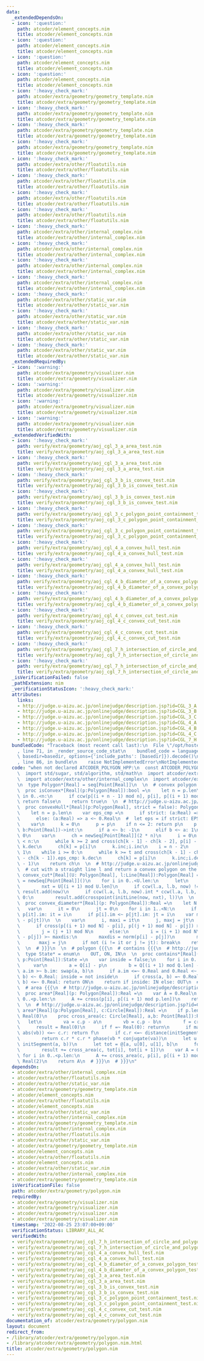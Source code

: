 ```yaml
---
data:
  _extendedDependsOn:
  - icon: ':question:'
    path: atcoder/element_concepts.nim
    title: atcoder/element_concepts.nim
  - icon: ':question:'
    path: atcoder/element_concepts.nim
    title: atcoder/element_concepts.nim
  - icon: ':question:'
    path: atcoder/element_concepts.nim
    title: atcoder/element_concepts.nim
  - icon: ':question:'
    path: atcoder/element_concepts.nim
    title: atcoder/element_concepts.nim
  - icon: ':heavy_check_mark:'
    path: atcoder/extra/geometry/geometry_template.nim
    title: atcoder/extra/geometry/geometry_template.nim
  - icon: ':heavy_check_mark:'
    path: atcoder/extra/geometry/geometry_template.nim
    title: atcoder/extra/geometry/geometry_template.nim
  - icon: ':heavy_check_mark:'
    path: atcoder/extra/geometry/geometry_template.nim
    title: atcoder/extra/geometry/geometry_template.nim
  - icon: ':heavy_check_mark:'
    path: atcoder/extra/geometry/geometry_template.nim
    title: atcoder/extra/geometry/geometry_template.nim
  - icon: ':heavy_check_mark:'
    path: atcoder/extra/other/floatutils.nim
    title: atcoder/extra/other/floatutils.nim
  - icon: ':heavy_check_mark:'
    path: atcoder/extra/other/floatutils.nim
    title: atcoder/extra/other/floatutils.nim
  - icon: ':heavy_check_mark:'
    path: atcoder/extra/other/floatutils.nim
    title: atcoder/extra/other/floatutils.nim
  - icon: ':heavy_check_mark:'
    path: atcoder/extra/other/floatutils.nim
    title: atcoder/extra/other/floatutils.nim
  - icon: ':heavy_check_mark:'
    path: atcoder/extra/other/internal_complex.nim
    title: atcoder/extra/other/internal_complex.nim
  - icon: ':heavy_check_mark:'
    path: atcoder/extra/other/internal_complex.nim
    title: atcoder/extra/other/internal_complex.nim
  - icon: ':heavy_check_mark:'
    path: atcoder/extra/other/internal_complex.nim
    title: atcoder/extra/other/internal_complex.nim
  - icon: ':heavy_check_mark:'
    path: atcoder/extra/other/internal_complex.nim
    title: atcoder/extra/other/internal_complex.nim
  - icon: ':heavy_check_mark:'
    path: atcoder/extra/other/static_var.nim
    title: atcoder/extra/other/static_var.nim
  - icon: ':heavy_check_mark:'
    path: atcoder/extra/other/static_var.nim
    title: atcoder/extra/other/static_var.nim
  - icon: ':heavy_check_mark:'
    path: atcoder/extra/other/static_var.nim
    title: atcoder/extra/other/static_var.nim
  - icon: ':heavy_check_mark:'
    path: atcoder/extra/other/static_var.nim
    title: atcoder/extra/other/static_var.nim
  _extendedRequiredBy:
  - icon: ':warning:'
    path: atcoder/extra/geometry/visualizer.nim
    title: atcoder/extra/geometry/visualizer.nim
  - icon: ':warning:'
    path: atcoder/extra/geometry/visualizer.nim
    title: atcoder/extra/geometry/visualizer.nim
  - icon: ':warning:'
    path: atcoder/extra/geometry/visualizer.nim
    title: atcoder/extra/geometry/visualizer.nim
  - icon: ':warning:'
    path: atcoder/extra/geometry/visualizer.nim
    title: atcoder/extra/geometry/visualizer.nim
  _extendedVerifiedWith:
  - icon: ':heavy_check_mark:'
    path: verify/extra/geometry/aoj_cgl_3_a_area_test.nim
    title: verify/extra/geometry/aoj_cgl_3_a_area_test.nim
  - icon: ':heavy_check_mark:'
    path: verify/extra/geometry/aoj_cgl_3_a_area_test.nim
    title: verify/extra/geometry/aoj_cgl_3_a_area_test.nim
  - icon: ':heavy_check_mark:'
    path: verify/extra/geometry/aoj_cgl_3_b_is_convex_test.nim
    title: verify/extra/geometry/aoj_cgl_3_b_is_convex_test.nim
  - icon: ':heavy_check_mark:'
    path: verify/extra/geometry/aoj_cgl_3_b_is_convex_test.nim
    title: verify/extra/geometry/aoj_cgl_3_b_is_convex_test.nim
  - icon: ':heavy_check_mark:'
    path: verify/extra/geometry/aoj_cgl_3_c_polygon_point_containment_test.nim
    title: verify/extra/geometry/aoj_cgl_3_c_polygon_point_containment_test.nim
  - icon: ':heavy_check_mark:'
    path: verify/extra/geometry/aoj_cgl_3_c_polygon_point_containment_test.nim
    title: verify/extra/geometry/aoj_cgl_3_c_polygon_point_containment_test.nim
  - icon: ':heavy_check_mark:'
    path: verify/extra/geometry/aoj_cgl_4_a_convex_hull_test.nim
    title: verify/extra/geometry/aoj_cgl_4_a_convex_hull_test.nim
  - icon: ':heavy_check_mark:'
    path: verify/extra/geometry/aoj_cgl_4_a_convex_hull_test.nim
    title: verify/extra/geometry/aoj_cgl_4_a_convex_hull_test.nim
  - icon: ':heavy_check_mark:'
    path: verify/extra/geometry/aoj_cgl_4_b_diameter_of_a_convex_polygon_test.nim
    title: verify/extra/geometry/aoj_cgl_4_b_diameter_of_a_convex_polygon_test.nim
  - icon: ':heavy_check_mark:'
    path: verify/extra/geometry/aoj_cgl_4_b_diameter_of_a_convex_polygon_test.nim
    title: verify/extra/geometry/aoj_cgl_4_b_diameter_of_a_convex_polygon_test.nim
  - icon: ':heavy_check_mark:'
    path: verify/extra/geometry/aoj_cgl_4_c_convex_cut_test.nim
    title: verify/extra/geometry/aoj_cgl_4_c_convex_cut_test.nim
  - icon: ':heavy_check_mark:'
    path: verify/extra/geometry/aoj_cgl_4_c_convex_cut_test.nim
    title: verify/extra/geometry/aoj_cgl_4_c_convex_cut_test.nim
  - icon: ':heavy_check_mark:'
    path: verify/extra/geometry/aoj_cgl_7_h_intersection_of_circle_and_polygon_test.nim
    title: verify/extra/geometry/aoj_cgl_7_h_intersection_of_circle_and_polygon_test.nim
  - icon: ':heavy_check_mark:'
    path: verify/extra/geometry/aoj_cgl_7_h_intersection_of_circle_and_polygon_test.nim
    title: verify/extra/geometry/aoj_cgl_7_h_intersection_of_circle_and_polygon_test.nim
  _isVerificationFailed: false
  _pathExtension: nim
  _verificationStatusIcon: ':heavy_check_mark:'
  attributes:
    links:
    - http://judge.u-aizu.ac.jp/onlinejudge/description.jsp?id=CGL_3_A
    - http://judge.u-aizu.ac.jp/onlinejudge/description.jsp?id=CGL_3_B
    - http://judge.u-aizu.ac.jp/onlinejudge/description.jsp?id=CGL_3_C
    - http://judge.u-aizu.ac.jp/onlinejudge/description.jsp?id=CGL_4_A
    - http://judge.u-aizu.ac.jp/onlinejudge/description.jsp?id=CGL_4_B
    - http://judge.u-aizu.ac.jp/onlinejudge/description.jsp?id=CGL_4_C
    - http://judge.u-aizu.ac.jp/onlinejudge/description.jsp?id=CGL_7_H
  bundledCode: "Traceback (most recent call last):\n  File \"/opt/hostedtoolcache/Python/3.10.7/x64/lib/python3.10/site-packages/onlinejudge_verify/documentation/build.py\"\
    , line 71, in _render_source_code_stat\n    bundled_code = language.bundle(stat.path,\
    \ basedir=basedir, options={'include_paths': [basedir]}).decode()\n  File \"/opt/hostedtoolcache/Python/3.10.7/x64/lib/python3.10/site-packages/onlinejudge_verify/languages/nim.py\"\
    , line 86, in bundle\n    raise NotImplementedError\nNotImplementedError\n"
  code: "when not declared ATCODER_POLYGON_HPP:\n  const ATCODER_POLYGON_HPP* = 1\n\
    \  import std/sugar, std/algorithm, std/math\n  import atcoder/extra/other/floatutils\n\
    \  import atcoder/extra/other/internal_complex\n  import atcoder/extra/geometry/geometry_template\n\
    \n  type Polygon*[Real] = seq[Point[Real]]\n  \n  # convex polygon {{{\n  # http://judge.u-aizu.ac.jp/onlinejudge/description.jsp?id=CGL_3_B\n\
    \  proc isConvex*[Real](p:Polygon[Real]):bool =\n    let n = p.len\n    for i\
    \ in 0..<n:\n      if ccw(p[(i + n - 1) mod n], p[i], p[(i + 1) mod n]) == CCWState.CLOCKWISE:\
    \ return false\n    return true\n  \n  # http://judge.u-aizu.ac.jp/onlinejudge/description.jsp?id=CGL_4_A\n\
    \  proc convexHull*[Real](p:Polygon[Real], strict = false): Polygon[Real] =\n\
    \    let n = p.len\n    var eps_cmp =\n      if strict: (a:Real) => a <=~ 0.Real\n\
    \      else: (a:Real) => a <~ 0.Real\n  #  let eps = if strict: EPS else: -EPS\n\
    \    var\n      k = 0\n      p = p\n    if n <= 2: return p\n    p.sort do (a,\
    \ b:Point[Real])->int:\n      if a <~ b: -1\n      elif b <~ a: 1\n      else:\
    \ 0\n    var\n      ch = newSeq[Point[Real]](2 * n)\n      i = 0\n    while i\
    \ < n:\n      while k >= 2 and cross(ch[k - 1] - ch[k - 2], p[i] - ch[k - 1]).eps_cmp:\
    \ k.dec\n      ch[k] = p[i]\n      k.inc;i.inc\n    i = n - 2\n    let t = k +\
    \ 1\n    while i >= 0:\n      while k >= t and cross(ch[k - 1] - ch[k - 2], p[i]\
    \ - ch[k - 1]).eps_cmp: k.dec\n      ch[k] = p[i]\n      k.inc;i.dec\n    ch.setLen(k\
    \ - 1)\n    return ch\n  \n  # http://judge.u-aizu.ac.jp/onlinejudge/description.jsp?id=CGL_4_C\n\
    \  # cut with a straight line l and return a convex polygon on the left\n  proc\
    \ convex_cut*[Real](U: Polygon[Real], l:Line[Real]):Polygon[Real] =\n    result\
    \ = newSeq[Point[Real]]()\n    for i in 0..<U.len:\n      let\n        now = U[i]\n\
    \        nxt = U[(i + 1) mod U.len]\n      if ccw(l.a, l.b, now) != CCWState.CLOCKWISE:\
    \ result.add(now)\n      if ccw(l.a, l.b, now).int * ccw(l.a, l.b, nxt).int <\
    \ 0:\n        result.add(crosspoint(initLine(now, nxt), l))\n  \n  # http://judge.u-aizu.ac.jp/onlinejudge/description.jsp?id=CGL_4_B\n\
    \  proc convex_diameter*[Real](p: Polygon[Real]):Real =\n    let N = p.len\n \
    \   var\n      it = 0\n      jt = 0\n    for i in 1..<N:\n      if p[i].im >~\
    \ p[it].im: it = i\n      if p[i].im <~ p[jt].im: jt = i\n    var maxdis = norm(p[it]\
    \ - p[jt])\n  \n    var\n      i, maxi = it\n      j, maxj = jt\n    while true:\n\
    \      if cross(p[(i + 1) mod N] - p[i], p[(j + 1) mod N] - p[j]) >=~ 0.Real:\n\
    \        j = (j + 1) mod N\n      else:\n        i = (i + 1) mod N\n      if norm(p[i]\
    \ - p[j]) >~ maxdis:\n        maxdis = norm(p[i] - p[j])\n        maxi = i\n \
    \       maxj = j\n      if not (i != it or j != jt): break\n    return sqrt(maxdis)\n\
    \  \n  # }}}\n  \n  # polygon {{{\n  # contains {{{\n  # http://judge.u-aizu.ac.jp/onlinejudge/description.jsp?id=CGL_3_C\n\
    \  type State* = enum\n    OUT, ON, IN\n  \n  proc contains*[Real](Q: Polygon[Real],\
    \ p:Point[Real]):State =\n    var inside = false;\n    for i in 0..<Q.len:\n \
    \     var\n        a = Q[i] - p\n        b = Q[(i + 1) mod Q.len] - p\n      if\
    \ a.im >~ b.im: swap(a, b)\n      if a.im <=~ 0.Real and 0.Real <~ b.im and cross(a,\
    \ b) <~ 0.Real: inside = not inside\n      if cross(a, b) =~ 0.Real and dot(a,\
    \ b) <=~ 0.Real: return ON\n    return if inside: IN else: OUT\n  # }}}\n  \n\
    \  # area {{{\n  # http://judge.u-aizu.ac.jp/onlinejudge/description.jsp?id=CGL_3_A\n\
    \  proc area*[Real](p: Polygon[Real]):Real =\n    var A = 0.Real\n    for i in\
    \ 0..<p.len:\n      A += cross(p[i], p[(i + 1) mod p.len])\n    return A / Real(2)\n\
    \  \n  # http://judge.u-aizu.ac.jp/onlinejudge/description.jsp?id=CGL_7_H\n  proc\
    \ area*[Real](p:Polygon[Real], c:Circle[Real]):Real =\n    if p.len < 3: return\
    \ Real(0)\n    proc cross_area(c: Circle[Real], a,b: Point[Real]):Real =\n   \
    \   let\n        va = c.p - a\n        vb = c.p - b\n        f = cross(va, vb)\n\
    \      result = Real(0)\n      if f =~ Real(0): return\n      if max(abs(va),\
    \ abs(vb)) <=~ c.r: return f\n      if c.r <=~ distance(initSegment(a, b), c.p):\n\
    \        return c.r * c.r * phase(vb * conjugate(va))\n      let u = crosspoint(c,\
    \ initSegment(a, b))\n      let tot = @[a, u[0], u[1], b]\n      for i in 0..<tot.len:\n\
    \        result += cross_area(c, tot[i], tot[i + 1])\n    var A = 0.Real\n   \
    \ for i in 0..<p.len:\n      A += cross_area(c, p[i], p[(i + 1) mod p.len]) /\
    \ Real(2)\n    return A\n  # }}}\n  # }}}\n"
  dependsOn:
  - atcoder/extra/other/internal_complex.nim
  - atcoder/extra/other/floatutils.nim
  - atcoder/extra/other/static_var.nim
  - atcoder/extra/geometry/geometry_template.nim
  - atcoder/element_concepts.nim
  - atcoder/extra/other/floatutils.nim
  - atcoder/element_concepts.nim
  - atcoder/extra/other/static_var.nim
  - atcoder/extra/other/internal_complex.nim
  - atcoder/extra/geometry/geometry_template.nim
  - atcoder/extra/other/internal_complex.nim
  - atcoder/extra/other/floatutils.nim
  - atcoder/extra/other/static_var.nim
  - atcoder/extra/geometry/geometry_template.nim
  - atcoder/element_concepts.nim
  - atcoder/extra/other/floatutils.nim
  - atcoder/element_concepts.nim
  - atcoder/extra/other/static_var.nim
  - atcoder/extra/other/internal_complex.nim
  - atcoder/extra/geometry/geometry_template.nim
  isVerificationFile: false
  path: atcoder/extra/geometry/polygon.nim
  requiredBy:
  - atcoder/extra/geometry/visualizer.nim
  - atcoder/extra/geometry/visualizer.nim
  - atcoder/extra/geometry/visualizer.nim
  - atcoder/extra/geometry/visualizer.nim
  timestamp: '2022-08-25 23:07:00+09:00'
  verificationStatus: LIBRARY_ALL_AC
  verifiedWith:
  - verify/extra/geometry/aoj_cgl_7_h_intersection_of_circle_and_polygon_test.nim
  - verify/extra/geometry/aoj_cgl_7_h_intersection_of_circle_and_polygon_test.nim
  - verify/extra/geometry/aoj_cgl_4_a_convex_hull_test.nim
  - verify/extra/geometry/aoj_cgl_4_a_convex_hull_test.nim
  - verify/extra/geometry/aoj_cgl_4_b_diameter_of_a_convex_polygon_test.nim
  - verify/extra/geometry/aoj_cgl_4_b_diameter_of_a_convex_polygon_test.nim
  - verify/extra/geometry/aoj_cgl_3_a_area_test.nim
  - verify/extra/geometry/aoj_cgl_3_a_area_test.nim
  - verify/extra/geometry/aoj_cgl_3_b_is_convex_test.nim
  - verify/extra/geometry/aoj_cgl_3_b_is_convex_test.nim
  - verify/extra/geometry/aoj_cgl_3_c_polygon_point_containment_test.nim
  - verify/extra/geometry/aoj_cgl_3_c_polygon_point_containment_test.nim
  - verify/extra/geometry/aoj_cgl_4_c_convex_cut_test.nim
  - verify/extra/geometry/aoj_cgl_4_c_convex_cut_test.nim
documentation_of: atcoder/extra/geometry/polygon.nim
layout: document
redirect_from:
- /library/atcoder/extra/geometry/polygon.nim
- /library/atcoder/extra/geometry/polygon.nim.html
title: atcoder/extra/geometry/polygon.nim
---
```


